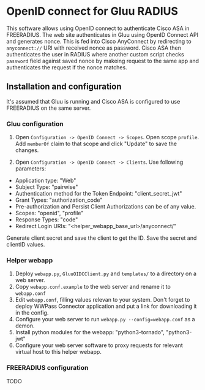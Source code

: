 # OpenID connect for Gluu RADIUS

This software allows using OpenID connect to authenticate Cisco ASA in FREERADIUS. The web site authenticates in Gluu using OpenID Connect API and generates nonce. This is fed into Cisco AnyConnect by redirecting to `anyconnect://` URI with received nonce as password. Cisco ASA then authenticates the user in RADIUS where another custom script checks `password` field against saved nonce by makeing request to the same app and authenticates the request if the nonce matches.

## Installation and configuration

It's assumed that Gluu is running and Cisco ASA is configured to use FREERADIUS on the same server.

### Gluu configuration
1. Open `Configuration -> OpenID Connect -> Scopes`. Open scope `profile`. Add `memberOf` claim to that scope and click "Update" to save the changes.

2. Open `Configuration -> OpenID Connect -> Clients`. Use following parameters:
  - Application type: "Web"
  - Subject Type: "pairwise"
  - Authentication method for the Token Endpoint: "client_secret_jwt"
  - Grant Types: "authorization_code"
  - Pre-authorization and Persist Client Authorizations can be of any value.
  - Scopes: "openid", "profile"
  - Response Types: "code"
  - Redirect Login URIs: "<helper_webapp_base_url>/anyconnect/"

Generate client secret and save the client to get the ID.
Save the secret and clientID values.

### Helper webapp
1. Deploy `webapp.py`, `GluuOIDCClient.py` and `templates/` to a directory on a web server.
2. Copy `webapp.conf.example` to the web server and rename it to `webapp.conf`
3. Edit `webapp.conf`, filling values relevan to your system. Don't forget to deploy WWPass Connector application and put a link for downloading it in the config.
4. Configure your web server to run `webapp.py --config=webapp.conf` as a demon.
5. Install python modules for the webapp: "python3-tornado", "python3-jwt"
6. Configure your web server software to proxy requests for relevant virtual host to this helper webapp.

### FREERADIUS configuration

TODO
